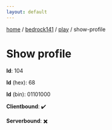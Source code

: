 ```yaml
---
layout: default
---
```


[home](/)  /  [bedrock141](/protocol/bedrock141)  /  [play](/protocol/bedrock141/play)  /  show-profile

# Show profile

**Id**: 104

**Id** (hex): 68

**Id** (bin): 01101000

**Clientbound**: ✔️

**Serverbound**: ✖️
